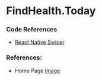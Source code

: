 FindHealth.Today
==========================

### Code References
 - [React Native Swiper][lib1]

### References:
 - Home Page [Image][img1]








[lib1]: https://github.com/leecade/react-native-swiper

[img1]: https://pixabay.com/en/people-woman-yoga-meditation-2562357/

